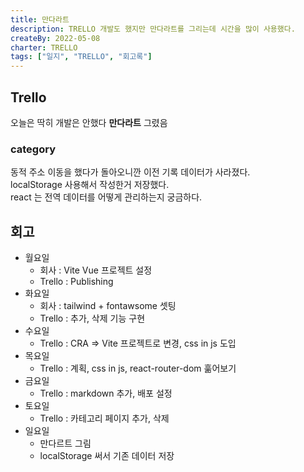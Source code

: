 ```yaml
---
title: 만다라트
description: TRELLO 개발도 했지만 만다라트를 그리는데 시간을 많이 사용했다.
createBy: 2022-05-08
charter: TRELLO
tags: ["일지", "TRELLO", "회고록"]
---
```


## Trello

오늘은 딱히 개발은 안했다 **만다라트** 그렸음

### category

동적 주소 이동을 했다가 돌아오니깐 이전 기록 데이터가 사라졌다.  
localStorage 사용해서 작성한거 저장했다.  
react 는 전역 데이터를 어떻게 관리하는지 궁금하다.

## 회고

-   월요일
    -   회사 : Vite Vue 프로젝트 설정
    -   Trello : Publishing
-   화요일
    -   회사 : tailwind + fontawsome 셋팅
    -   Trello : 추가, 삭제 기능 구현
-   수요일
    -   Trello : CRA => Vite 프로젝트로 변경, css in js 도입
-   목요일
    -   Trello : 계획, css in js, react-router-dom 훎어보기
-   금요일
    -   Trello : markdown 추가, 배포 설정
-   토요일
    -   Trello : 카테고리 페이지 추가, 삭제
-   일요일
    -   만다르트 그림
    -   localStorage 써서 기존 데이터 저장
